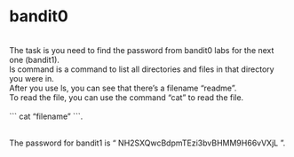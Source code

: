 <h1>bandit0</h1><br/>
The task is you need to find the password from bandit0 labs for the next one (bandit1).<br/>
ls command is a command to list all directories and files in that directory you were in.<br/>
After you use ls, you can see that there’s a filename “readme”.<br/>
To read the file, you can use the command “cat” to read the file.<br/><br/>
``` cat “filename” ```.<br/><br/>

The password for bandit1 is “ NH2SXQwcBdpmTEzi3bvBHMM9H66vVXjL ”.<br/>
